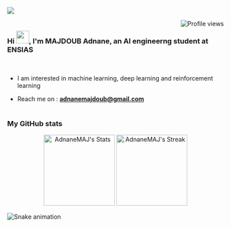 <picture>
<img src="https://i.pinimg.com/736x/62/7b/c0/627bc0a8824dabde703663a61e01692f.jpg"/>
</picture>

<img src="https://komarev.com/ghpvc/?username=AdnaneMAJ" alt="Profile views" align='right'/> <a href="https://github.com/AdnaneMAJ/AdnaneMAJ/"> </a> 

#

<h3 align="left">Hi <img src="https://media.giphy.com/media/hvRJCLFzcasrR4ia7z/giphy.gif" width="30">, I'm MAJDOUB Adnane, an AI engineerng student at ENSIAS</h3>
<br/>

* I am interested in machine learning, deep learning and reinforcement learning
* Reach me on : **adnanemajdoub@gmail.com**

  #

<h3 align="left"> My GitHub stats </h3>
<div class="badges-githubstats">
  <p align="center">
    <img src="https://github-readme-stats.vercel.app/api?username=AdnaneMAJ&theme=tokyonight&show_icons=true&hide_border=true&count_private=true" alt="AdnaneMAJ's Stats" height="165">
    <img src="https://github-readme-streak-stats.herokuapp.com/?user=AdnaneMAJ&theme=tokyonight&hide_border=true" alt="AdnaneMAJ's Streak" height="165">
  </p>
</div>



<img src="https://raw.githubusercontent.com/AdnaneMaj/AdnaneMaj/output/snake.svg" alt="Snake animation" />
